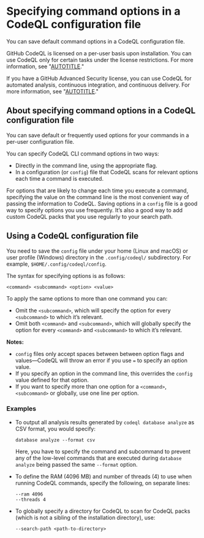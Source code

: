 # Specifying command options in a CodeQL configuration file

You can save default command options in a CodeQL configuration file.

GitHub CodeQL is licensed on a per-user basis upon installation. You can use CodeQL only for certain tasks under the license restrictions. For more information, see "[AUTOTITLE](/code-security/codeql-cli/using-the-codeql-cli/about-the-codeql-cli#about-the-github-codeql-license)."

If you have a GitHub Advanced Security license, you can use CodeQL for automated analysis, continuous integration, and continuous delivery. For more information, see "[AUTOTITLE](/get-started/learning-about-github/about-github-advanced-security)."

## About specifying command options in a CodeQL configuration file

You can save default or frequently used options for your commands in a per-user configuration file.

You can specify CodeQL CLI command options in two ways:

- Directly in the command line, using the appropriate flag.
- In a configuration (or `config`) file that CodeQL scans for relevant options each time a command is executed.

For options that are likely to change each time you execute a command, specifying the value on the command line is the most convenient way of passing the information to CodeQL. Saving options in a `config` file is a good way to specify options you use frequently. It’s also a good way to add custom CodeQL packs that you use regularly to your search path.

## Using a CodeQL configuration file

You need to save the `config` file under your home (Linux and macOS) or user profile (Windows) directory in the `.config/codeql/` subdirectory. For example, `$HOME/.config/codeql/config`.

The syntax for specifying options is as follows:

```shell
<command> <subcommand> <option> <value>
```

To apply the same options to more than one command you can:

- Omit the `<subcommand>`, which will specify the option for every `<subcommand>` to which it’s relevant.
- Omit both `<command>` and `<subcommand>`, which will globally specify the option for every `<command>` and `<subcommand>` to which it’s relevant.

<div class="ghd-spotlight ghd-spotlight-note border rounded-1 my-3 p-3 f5 color-border-accent-emphasis color-bg-accent">

**Notes:**
- `config` files only accept spaces between between option flags and values—CodeQL will throw an error if you use `=` to specify an option value.
- If you specify an option in the command line, this overrides the `config` value defined for that option.
- If you want to specify more than one option for a `<command>`, `<subcommand>` or globally, use one line per option.

</div>

### Examples

- To output all analysis results generated by `codeql database analyze` as CSV format, you would specify:

  ```shell
  database analyze --format csv
  ```

  Here, you have to specify the command and subcommand to prevent any of the low-level commands that are executed during `database analyze` being passed the same `--format` option.

- To define the RAM (4096 MB) and number of threads (4) to use when running CodeQL commands, specify the following, on separate lines:

  ```shell
  --ram 4096
  --threads 4
  ```

- To globally specify a directory for CodeQL to scan for CodeQL packs (which is not a sibling of the installation directory), use:

  ```shell
  --search-path <path-to-directory>
  ```
